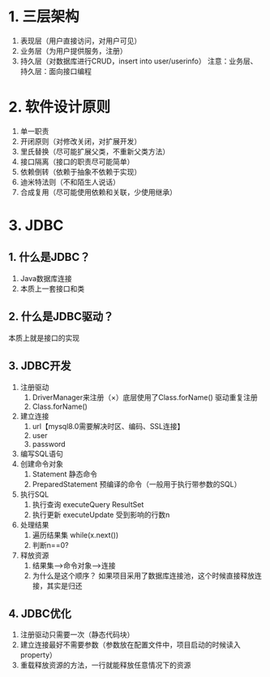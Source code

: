 # 1. 三层架构
1. 表现层（用户直接访问，对用户可见）
2. 业务层（为用户提供服务，注册）
3. 持久层（对数据库进行CRUD，insert into user/userinfo）
注意：业务层、持久层：面向接口编程
# 2. 软件设计原则
1. 单一职责
2. 开闭原则（对修改关闭，对扩展开发）
3. 里氏替换（尽可能扩展父类，不重新父类方法）
4. 接口隔离（接口的职责尽可能简单）
5. 依赖倒转（依赖于抽象不依赖于实现）
6. 迪米特法则（不和陌生人说话）
7. 合成复用（尽可能使用依赖和关联，少使用继承）

# 3. JDBC
## 1. 什么是JDBC？
1. Java数据库连接
2. 本质上一套接口和类
## 2. 什么是JDBC驱动？
本质上就是接口的实现
## 3. JDBC开发
1. 注册驱动
	1. DriverManager来注册（×）底层使用了Class.forName() 驱动重复注册
	2. Class.forName()
2. 建立连接
	1. url【mysql8.0需要解决时区、编码、SSL连接】
	2. user
	3. password
3. 编写SQL语句
4. 创建命令对象
	1. Statement 静态命令
	2. PreparedStatement 预编译的命令（一般用于执行带参数的SQL）
5. 执行SQL
	1. 执行查询 executeQuery ResultSet
	2. 执行更新 executeUpdate 受到影响的行数n
6. 处理结果
	1. 遍历结果集 while(x.next())
	2. 判断n==0?
7. 释放资源
	1. 结果集-->命令对象-->连接
	2. 为什么是这个顺序？ 如果项目采用了数据库连接池，这个时候直接释放连接，其实是归还
## 4. JDBC优化
1. 注册驱动只需要一次（静态代码块）
2. 建立连接最好不需要参数（参数放在配置文件中，项目启动的时候读入 property）
3. 重载释放资源的方法，一行就能释放任意情况下的资源